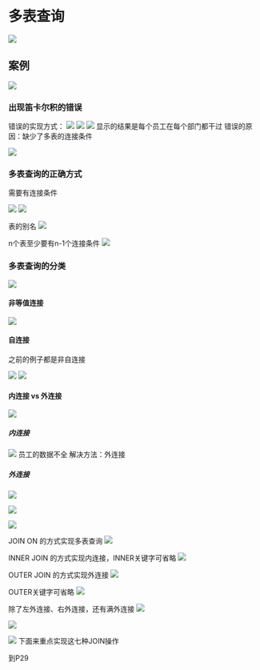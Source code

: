 # 多表查询

![](2022-12-09-22-21-29.png)

## 案例

![](2022-12-09-22-22-04.png)

### 出现笛卡尔积的错误

错误的实现方式：
![](2022-12-09-22-39-08.png)
![](2022-12-09-22-29-22.png)
![](2022-12-09-22-29-35.png)
显示的结果是每个员工在每个部门都干过
错误的原因：缺少了多表的连接条件

![](2022-12-09-22-35-06.png)

### 多表查询的正确方式

需要有连接条件

![](2022-12-09-22-40-30.png)
![](2022-12-09-22-43-35.png)

表的别名
![](2022-12-09-22-48-11.png)

n个表至少要有n-1个连接条件
![](2022-12-09-22-51-01.png)

### 多表查询的分类

![](2022-12-09-22-53-25.png)

#### 非等值连接

![](2022-12-09-22-55-58.png)

#### 自连接

之前的例子都是非自连接

![](2022-12-09-23-04-54.png)
![](2022-12-09-23-05-11.png)

#### 内连接 vs 外连接

![](2022-12-09-23-08-05.png)

##### 内连接

![](2022-12-09-23-09-39.png)
员工的数据不全
解决方法：外连接

##### 外连接

![](2022-12-09-23-30-41.png)

![](2022-12-09-23-26-52.png)

![](2022-12-09-23-32-01.png)

JOIN ON 的方式实现多表查询
![](2022-12-09-23-35-45.png)

INNER JOIN 的方式实现内连接，INNER关键字可省略
![](2022-12-09-23-37-42.png)

OUTER JOIN 的方式实现外连接
![](2022-12-09-23-40-00.png)

OUTER关键字可省略
![](2022-12-09-23-41-01.png)

除了左外连接、右外连接，还有满外连接
![](2022-12-09-23-43-47.png)

![](2022-12-09-23-46-06.png)

![](2022-12-09-23-47-23.png)
下面来重点实现这七种JOIN操作

到P29


